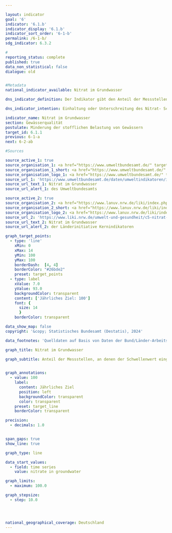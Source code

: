 ```yaml
---

layout: indicator        
goal: '6'        
indicator: '6.1.b'        
indicator_display: '6.1.b'        
indicator_sort_order: '6-1-b'        
permalink: /6-1-b/        
sdg_indicator: 6.3.2        

#
reporting_status: complete        
published: true        
data_non_statistical: false    
dialogue: old    


#Metadata        
national_indicator_available: Nitrat im Grundwasser        

dns_indicator_definition: Der Indikator gibt den Anteil der Messstellen an, an denen der Grenzwert von 50&nbsp;Milligramm pro Liter Nitrat im Grundwasser im Jahresmittel eingehalten wird.        

dns_indicator_intention: Einhaltung oder Unterschreitung des Nitrat- Schwellenwertes von 50 Milligramm pro Liter an allen Messstellen bis 2030     

indicator_name: Nitrat im Grundwasser        
section: Gewässerqualität        
postulate: Minderung der stofflichen Belastung von Gewässern        
target_id: 6.1.1        
previous: 6-1-a        
next: 6-2-ab           

#Sources        

source_active_1: true
source_organisation_1: <a href="https://www.umweltbundesamt.de/" target="_blank" onclick="return confirm_alert('des Umweltbundesamts', 'De')">Umweltbundesamt</a>
source_organisation_1_short: <a href="https://www.umweltbundesamt.de/" target="_blank" onclick="return confirm_alert('des Umweltbundesamts', 'De')">Umweltbundesamt</a>
source_organisation_logo_1: <a href="https://www.umweltbundesamt.de/" target="_blank" onclick="return confirm_alert('des Umweltbundesamts', 'De')"><img src="https://dns-indikatoren.de/public/OrgImgDe/uba.png" alt="Umweltbundesamt" title=" Klicken Sie hier um zur Homepage der Organisation Umweltbundesamt zu gelangen." style="height:60px; width:148px; border:transparent"/></a>
source_url_1: 'https://www.umweltbundesamt.de/daten/umweltindikatoren/indikator-nitrat-im-grundwasser'
source_url_text_1: Nitrat im Grundwasser
source_url_alert_1: des Umweltbundesamts

source_active_2: true
source_organisation_2: <a href="https://www.lanuv.nrw.de/liki/index.php" target="_blank" onclick="return confirm_alert('der Länderinitiative Kernindikatoren', 'De')">Länderinitiative Kernindikatoren</a>
source_organisation_2_short: <a href="https://www.lanuv.nrw.de/liki/index.php" target="_blank" onclick="return confirm_alert('der Länderinitiative Kernindikatoren', 'De')">Länderinitiative Kernindikatoren</a>
source_organisation_logo_2: <a href="https://www.lanuv.nrw.de/liki/index.php" target="_blank" onclick="return confirm_alert('der Länderinitiative Kernindikatoren', 'De')"><img src="https://dns-indikatoren.de/public/OrgImgDe/liki.png" alt="Länderinitiative Kernindikatoren" title=" Klicken Sie hier um zur Homepage der Organisation Länderinitiative Kernindikatoren zu gelangen." style="height:60px; width:148px; border:transparent"/></a>
source_url_2: 'https://www.liki.nrw.de/umwelt-und-gesundheit/c5-nitrat-im-grundwasser'
source_url_text_2: Nitrat im Grundwasser
source_url_alert_2: der Länderinitiative Kernindikatoren

graph_target_points:
  - type: 'line'
    xMin: 0
    xMax: 14
    yMin: 100
    yMax: 100
    borderDash:  [4, 4]
    borderColor: "#26bde2"
    preset: target_points
  - type: label
    xValue: 7.0
    yValue: 93.0
    backgroundColor: transparent
    content: ['Jährliches Ziel: 100']
    font: {
      size: 14
      }
    borderColor: transparent        

data_show_map: false        
copyright: '&copy; Statistisches Bundesamt (Destatis), 2024'        

data_footnotes: 'Quelldaten auf Basis von Daten der Bund/Länder-Arbeitsgemeinschaft Wasser.<br>• Basis <abbr title="Europäische Umweltagentur" tabindex="0">EUA</abbr>-Messnetz: Schwellenwert 50&nbsp;Milligramm Nitrat pro Liter im Jahresmittel.<br>•  Berlin, Bremen und Hamburg (Stadtstaaten): keine Daten vorhanden. Grund: zu wenig Messstellen.'        

graph_title: Nitrat im Grundwasser        

graph_subtitle: Anteil der Messstellen, an denen der Schwellenwert eingehalten wird        


graph_annotations:
  - value: 100
    label:
      content: Jährliches Ziel
      position: left
      backgroundColor: transparent
      color: transparent
    preset: target_line
    borderColor: transparent        

precision:
  - decimals: 1.0


span_gaps: true        
show_line: true        

graph_type: line        

data_start_values:
  - field: time series
    value: nitrate in groundwater        

graph_limits:
  - maximum: 100.0        

graph_stepsize:
  - step: 10.0




national_geographical_coverage: Deutschland                
---
```

